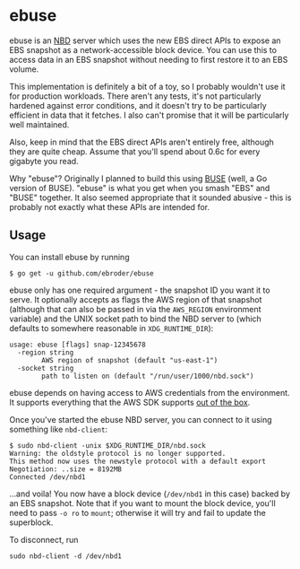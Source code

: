 # ebuse

ebuse is an [NBD][] server which uses the new EBS direct APIs to expose an EBS
snapshot as a network-accessible block device. You can use this to access data
in an EBS snapshot without needing to first restore it to an EBS volume.

This implementation is definitely a bit of a toy, so I probably wouldn't use it
for production workloads. There aren't any tests, it's not particularly hardened
against error conditions, and it doesn't try to be particularly efficient in
data that it fetches. I also can't promise that it will be particularly well
maintained.

Also, keep in mind that the EBS direct APIs aren't entirely free, although they
are quite cheap. Assume that you'll spend about 0.6c for every gigabyte you
read.

Why "ebuse"? Originally I planned to build this using [BUSE][] (well, a Go
version of BUSE). "ebuse" is what you get when you smash "EBS" and "BUSE"
together. It also seemed appropriate that it sounded abusive - this is probably
not exactly what these APIs are intended for.

## Usage

You can install ebuse by running

```
$ go get -u github.com/ebroder/ebuse
```

ebuse only has one required argument - the snapshot ID you want it to serve. It
optionally accepts as flags the AWS region of that snapshot (although that can
also be passed in via the `AWS_REGION` environment variable) and the UNIX socket
path to bind the NBD server to (which defaults to somewhere reasonable in
`XDG_RUNTIME_DIR`):

```
usage: ebuse [flags] snap-12345678
  -region string
    	AWS region of snapshot (default "us-east-1")
  -socket string
    	path to listen on (default "/run/user/1000/nbd.sock")
```

ebuse depends on having access to AWS credentials from the environment. It
supports everything that the AWS SDK supports [out of the box][AWS credentials].

Once you've started the ebuse NBD server, you can connect to it using something
like `nbd-client`:

```
$ sudo nbd-client -unix $XDG_RUNTIME_DIR/nbd.sock
Warning: the oldstyle protocol is no longer supported.
This method now uses the newstyle protocol with a default export
Negotiation: ..size = 8192MB
Connected /dev/nbd1
```

...and voila! You now have a block device (`/dev/nbd1` in this case) backed by
an EBS snapshot. Note that if you want to mount the block device, you'll need to
pass `-o ro` to `mount`; otherwise it will try and fail to update the
superblock.

To disconnect, run

```
sudo nbd-client -d /dev/nbd1
```

[NBD]: https://en.wikipedia.org/wiki/Network_block_device
[BUSE]: https://github.com/acozzette/BUSE
[AWS credentials]: https://docs.aws.amazon.com/sdk-for-go/api/#hdr-Configuring_Credentials
